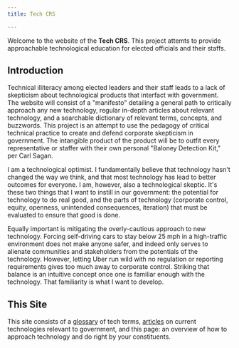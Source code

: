 ```yaml
---
title: Tech CRS

---
```


Welcome to the website of the **Tech CRS**. This project attemts to provide approachable technological education for elected officials and their staffs. 

## Introduction

Technical illiteracy among elected leaders and their staff leads to a lack of skepticism about technological products that interfact with government. The website will consist of a "manifesto" detailing a general path to critically approach any new technology, regular in-depth articles about relevant technology, and a searchable dictionary of relevant terms, concepts, and buzzwords. This project is an attempt to use the pedagogy of critical technical practice to create and defend corporate skepticism in government. The intangible product of the product will be to outfit every representative or staffer with their own personal "Baloney Detection Kit," per Carl Sagan.  

I am a technological optimist. I fundamentally believe that technology hasn't changed the way we think, and that most technology has lead to better outcomes for everyone. I am, however, also a technological skeptic. It's these two things that I want to instill in our government: the potential for technology to do real good, and the parts of technology (corporate control, equity, openness, unintended consequences, iteration) that must be evaluated to ensure that good is done.

Equally important is mitigating the overly-cautious approach to new technology. Forcing self-driving cars to stay below 25 mph in a high-traffic environment does not make anyone safer, and indeed only serves to alienate communities and stakeholders from the potentials of the technology. However, letting Uber run wild with no regulation or reporting requirements gives too much away to corporate control. Striking that balance is an intuitive concept once one is familiar enough with the technology. That familiarity is what I want to develop.

## This Site

This site consists of a [glossary](/glossary) of tech terms, [articles](/blog) on current technologies relevant to government, and this page: an overview of how to approach technology and do right by your constituents.

